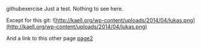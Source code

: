 githubexercise
Just a test. Nothing to see here.

Except for this git:
![http://kaell.org/wp-content/uploads/2014/04/lukas.png](http://kaell.org/wp-content/uploads/2014/04/lukas.png)

And a link to this other page [page2](page_2)

